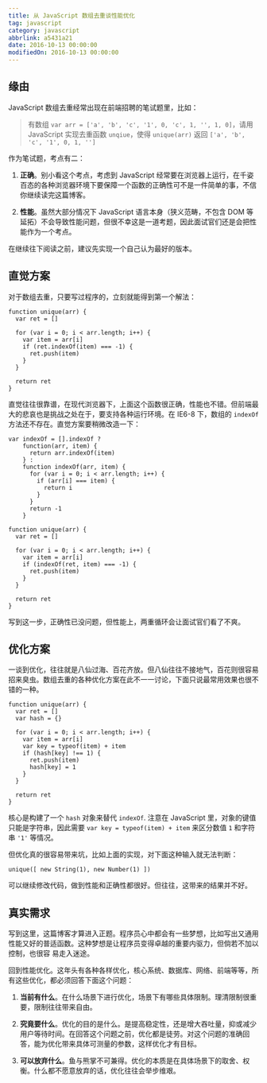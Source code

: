 ```yaml
---
title: 从 JavaScript 数组去重谈性能优化
tag: javascript
category: javascript
abbrlink: a5431a21
date: 2016-10-13 00:00:00
modifiedOn: 2016-10-13 00:00:00
---
```

## 缘由

JavaScript 数组去重经常出现在前端招聘的笔试题里，比如：

> 有数组 `var arr = ['a', 'b', 'c', '1', 0, 'c', 1, '', 1, 0]`，请用 JavaScript
实现去重函数 `unqiue`，使得 `unique(arr)` 返回 `['a', 'b', 'c', '1', 0, 1, '']`

作为笔试题，考点有二：

  1. **正确**。别小看这个考点，考虑到 JavaScript 经常要在浏览器上运行，在千姿百态的各种浏览器环境下要保障一个函数的正确性可不是一件简单的事，不信你继续读完这篇博客。

  2. **性能**。虽然大部分情况下 JavaScript 语言本身（狭义范畴，不包含 DOM 等延拓）不会导致性能问题，但很不幸这是一道考题，因此面试官们还是会把性能作为一个考点。

在继续往下阅读之前，建议先实现一个自己认为最好的版本。

## 直觉方案

对于数组去重，只要写过程序的，立刻就能得到第一个解法：

    
    
    function unique(arr) {
      var ret = []
    
      for (var i = 0; i < arr.length; i++) {
        var item = arr[i]
        if (ret.indexOf(item) === -1) {
          ret.push(item)
        }
      }
    
      return ret
    }

直觉往往很靠谱，在现代浏览器下，上面这个函数很正确，性能也不错。但前端最大的悲哀也是挑战之处在于，要支持各种运行环境。在 IE6-8 下，数组的
`indexOf` 方法还不存在。直觉方案要稍微改造一下：

    
    
    var indexOf = [].indexOf ?
        function(arr, item) {
          return arr.indexOf(item)
        } :
        function indexOf(arr, item) {
          for (var i = 0; i < arr.length; i++) {
            if (arr[i] === item) {
              return i
            }
          }
          return -1
        }
    
    function unique(arr) {
      var ret = []
    
      for (var i = 0; i < arr.length; i++) {
        var item = arr[i]
        if (indexOf(ret, item) === -1) {
          ret.push(item)
        }
      }
    
      return ret
    }

写到这一步，正确性已没问题，但性能上，两重循环会让面试官们看了不爽。

## 优化方案

一谈到优化，往往就是八仙过海、百花齐放。但八仙往往不接地气，百花则很容易招来臭虫。数组去重的各种优化方案在此不一一讨论，下面只说最常用效果也很不错的一种。

    
    
    function unique(arr) {
      var ret = []
      var hash = {}
    
      for (var i = 0; i < arr.length; i++) {
        var item = arr[i]
        var key = typeof(item) + item
        if (hash[key] !== 1) {
          ret.push(item)
          hash[key] = 1
        }
      }
    
      return ret
    }

核心是构建了一个 `hash` 对象来替代 `indexOf`. 注意在 JavaScript 里，对象的键值只能是字符串，因此需要 `var key =
typeof(item) + item` 来区分数值 `1` 和字符串 `'1'` 等情况。

但优化真的很容易带来坑，比如上面的实现，对下面这种输入就无法判断：

    
    
    unique([ new String(1), new Number(1) ])

可以继续修改代码，做到性能和正确性都很好。但往往，这带来的结果并不好。

## 真实需求

写到这里，这篇博客才算进入正题。程序员心中都会有一些梦想，比如写出又通用性能又好的普适函数。这种梦想是让程序员变得卓越的重要内驱力，但倘若不加以控制，也很容
易走入迷途。

回到性能优化。这年头有各种各样优化，核心系统、数据库、网络、前端等等，所有这些优化，都必须回答下面这个问题：

  1. **当前有什么**。在什么场景下进行优化，场景下有哪些具体限制。理清限制很重要，限制往往带来自由。

  2. **究竟要什么**。优化的目的是什么。是提高稳定性，还是增大吞吐量，抑或减少用户等待时间。在回答这个问题之前，优化都是徒劳。对这个问题的准确回答，能为优化带来具体可测量的参数，这样优化才有目标。

  3. **可以放弃什么**。鱼与熊掌不可兼得。优化的本质是在具体场景下的取舍、权衡。什么都不愿意放弃的话，优化往往会举步维艰。


